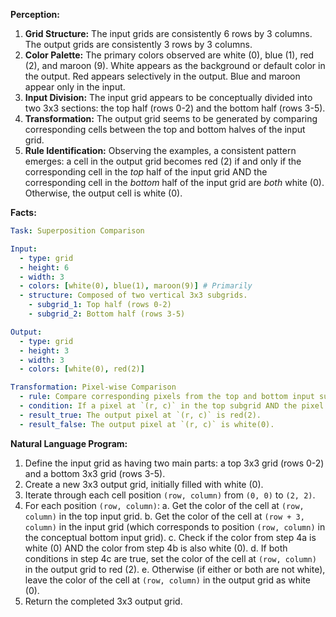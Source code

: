 **Perception:**

1.  **Grid Structure:** The input grids are consistently 6 rows by 3 columns. The output grids are consistently 3 rows by 3 columns.
2.  **Color Palette:** The primary colors observed are white (0), blue (1), red (2), and maroon (9). White appears as the background or default color in the output. Red appears selectively in the output. Blue and maroon appear only in the input.
3.  **Input Division:** The input grid appears to be conceptually divided into two 3x3 sections: the top half (rows 0-2) and the bottom half (rows 3-5).
4.  **Transformation:** The output grid seems to be generated by comparing corresponding cells between the top and bottom halves of the input grid.
5.  **Rule Identification:** Observing the examples, a consistent pattern emerges: a cell in the output grid becomes red (2) if and only if the corresponding cell in the *top* half of the input grid AND the corresponding cell in the *bottom* half of the input grid are *both* white (0). Otherwise, the output cell is white (0).

**Facts:**


```yaml
Task: Superposition Comparison

Input:
  - type: grid
  - height: 6
  - width: 3
  - colors: [white(0), blue(1), maroon(9)] # Primarily
  - structure: Composed of two vertical 3x3 subgrids.
    - subgrid_1: Top half (rows 0-2)
    - subgrid_2: Bottom half (rows 3-5)

Output:
  - type: grid
  - height: 3
  - width: 3
  - colors: [white(0), red(2)]

Transformation: Pixel-wise Comparison
  - rule: Compare corresponding pixels from the top and bottom input subgrids.
  - condition: If a pixel at `(r, c)` in the top subgrid AND the pixel at `(r, c)` in the bottom subgrid are both white(0).
  - result_true: The output pixel at `(r, c)` is red(2).
  - result_false: The output pixel at `(r, c)` is white(0).
```


**Natural Language Program:**

1.  Define the input grid as having two main parts: a top 3x3 grid (rows 0-2) and a bottom 3x3 grid (rows 3-5).
2.  Create a new 3x3 output grid, initially filled with white (0).
3.  Iterate through each cell position `(row, column)` from `(0, 0)` to `(2, 2)`.
4.  For each position `(row, column)`:
    a.  Get the color of the cell at `(row, column)` in the top input grid.
    b.  Get the color of the cell at `(row + 3, column)` in the input grid (which corresponds to position `(row, column)` in the conceptual bottom input grid).
    c.  Check if the color from step 4a is white (0) AND the color from step 4b is also white (0).
    d.  If both conditions in step 4c are true, set the color of the cell at `(row, column)` in the output grid to red (2).
    e.  Otherwise (if either or both are not white), leave the color of the cell at `(row, column)` in the output grid as white (0).
5.  Return the completed 3x3 output grid.